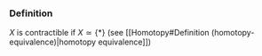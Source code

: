 ### Definition
$X$ is contractible if $X\simeq\{*\}$ (see [[Homotopy#Definition (homotopy-equivalence)|homotopy equivalence]])